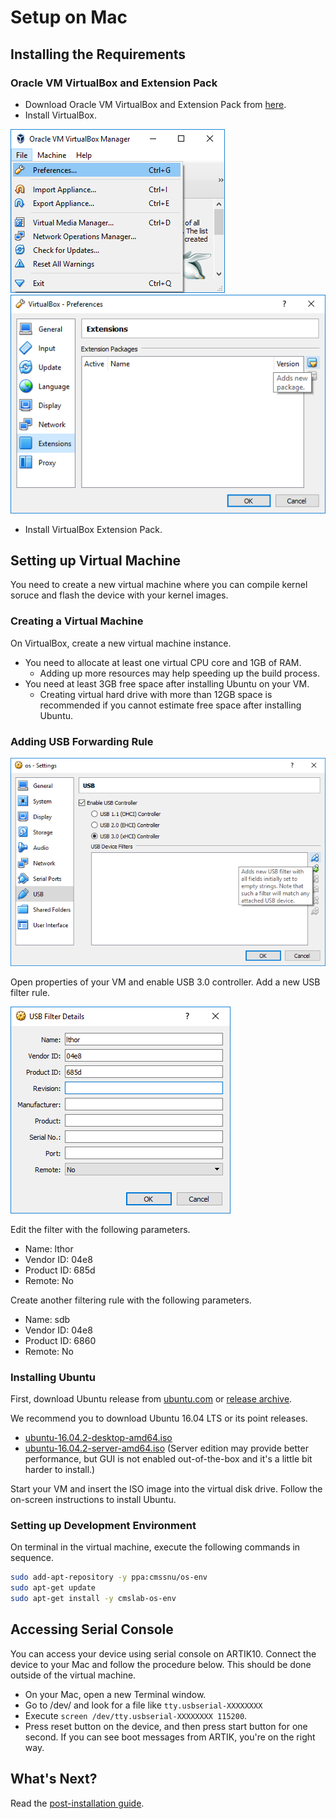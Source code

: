 # Setup on Mac

## Installing the Requirements

### Oracle VM VirtualBox and Extension Pack

* Download Oracle VM VirtualBox and Extension Pack from [here](https://www.virtualbox.org/wiki/Downloads).
* Install VirtualBox.

![VirtualBoxPreferences](/doc/assets/Win01VirtualBoxPreferences.PNG)
![VirtualBoxInstallExtension](/doc/assets/Win02VirtualBoxInstallExtension.PNG)

* Install VirtualBox Extension Pack.

## Setting up Virtual Machine

You need to create a new virtual machine where you can compile kernel soruce and flash the device with your kernel images.

### Creating a Virtual Machine

On VirtualBox, create a new virtual machine instance.

* You need to allocate at least one virtual CPU core and 1GB of RAM.
    * Adding up more resources may help speeding up the build process.
* You need at least 3GB free space after installing Ubuntu on your VM.
    * Creating virtual hard drive with more than 12GB space is recommended if you cannot estimate free space after installing Ubuntu.

### Adding USB Forwarding Rule

![VirtualBoxAddUsbRule](/doc/assets/Win05VirtualBoxAddUsbRule.PNG)

Open properties of your VM and enable USB 3.0 controller. Add a new USB filter rule.

![VirtualBoxUsbRule](/doc/assets/Win06VirtualBoxUsbRule.PNG)

Edit the filter with the following parameters.

* Name: lthor
* Vendor ID: 04e8
* Product ID: 685d
* Remote: No

Create another filtering rule with the following parameters.

* Name: sdb
* Vendor ID: 04e8
* Product ID: 6860
* Remote: No

### Installing Ubuntu

First, download Ubuntu release from [ubuntu.com](https://www.ubuntu.com/download) or [release archive](http://kr.archive.ubuntu.com/ubuntu-releases).

We recommend you to download Ubuntu 16.04 LTS or its point releases.

* [ubuntu-16.04.2-desktop-amd64.iso](http://kr.archive.ubuntu.com/ubuntu-releases/xenial/ubuntu-16.04.2-desktop-amd64.iso)
* [ubuntu-16.04.2-server-amd64.iso](http://kr.archive.ubuntu.com/ubuntu-releases/xenial/ubuntu-16.04.2-server-amd64.iso) (Server edition may provide better performance, but GUI is not enabled out-of-the-box and it's a little bit harder to install.)

Start your VM and insert the ISO image into the virtual disk drive. Follow the on-screen instructions to install Ubuntu.

### Setting up Development Environment

On terminal in the virtual machine, execute the following commands in sequence.

```bash
sudo add-apt-repository -y ppa:cmssnu/os-env
sudo apt-get update
sudo apt-get install -y cmslab-os-env
```

## Accessing Serial Console

You can access your device using serial console on ARTIK10. Connect the device to your Mac and follow the procedure below. This should be done outside of the virtual machine.

* On your Mac, open a new Terminal window.
* Go to /dev/ and look for a file like `tty.usbserial-XXXXXXXX`
* Execute `screen /dev/tty.usbserial-XXXXXXXX 115200`.
* Press reset button on the device, and then press start button for one second. If you can see boot messages from ARTIK, you're on the right way.

## What's Next?

Read the [post-installation guide](/doc/OSEnvVMPostInstall.md).
